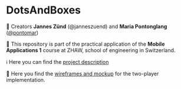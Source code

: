 # DotsAndBoxes

👥 Creators **Jannes Zünd** (@janneszuend) and **Maria Pontonglang** ([@pontomar](https://github.com/pontomar))

📱 This repository is part of the practical application of the **Mobile Applications 1** course at ZHAW, school of engineering in Switzerland.

ℹ️ Here you can find the [project description](https://github.com/pontomar/DotsAndBoxes/blob/main/projectDescription.md)

:art: Here you find the [wireframes and mockup]([https://github.com/pontomar/DotsAndBoxes/labs/lab03/DotsAndBoxes.pdf](https://github.com/pontomar/DotsAndBoxes/blob/main/labs/lab03/DotsAndBoxes.pdf)) for the two-player implementation.
